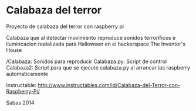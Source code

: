 Calabaza del terror
=================

Proyecto de calabaza del terror con raspberry pi

Calabaza que al detectar movimiento reproduce sonidos terroríficos e ilumincacion realalizada para Halloween en el hackerspace
The Inventor's House

/Calabaza: Sonidos para reproducir
Calabaza.py: Script de control
Calabaza2: Script para que se ejecute calabaza.py al arrancar las raspberry automaticamente

Instructable: http://www.instructables.com/id/Calabaza-del-Terror-con-Raspberry-Pi/

Sabas 2014
